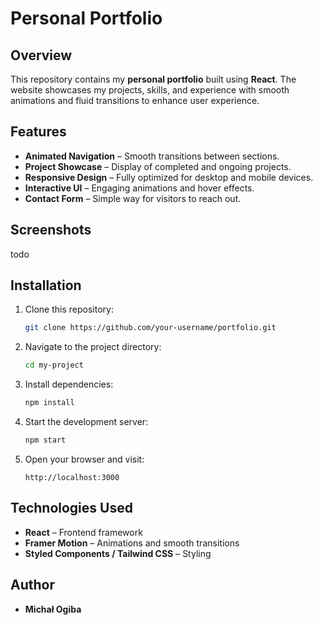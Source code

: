 # Personal Portfolio

## Overview

This repository contains my **personal portfolio** built using **React**. The website showcases my projects, skills, and experience with smooth animations and fluid transitions to enhance user experience.

## Features

- **Animated Navigation** – Smooth transitions between sections.
- **Project Showcase** – Display of completed and ongoing projects.
- **Responsive Design** – Fully optimized for desktop and mobile devices.
- **Interactive UI** – Engaging animations and hover effects.
- **Contact Form** – Simple way for visitors to reach out.

## Screenshots
todo

## Installation

1. Clone this repository:
   ```sh
   git clone https://github.com/your-username/portfolio.git
   ```
2. Navigate to the project directory:
   ```sh
   cd my-project
   ```
3. Install dependencies:
   ```sh
   npm install
   ```
4. Start the development server:
   ```sh
   npm start
   ```
5. Open your browser and visit:
   ```
   http://localhost:3000
   ```

## Technologies Used

- **React** – Frontend framework
- **Framer Motion** – Animations and smooth transitions
- **Styled Components / Tailwind CSS** – Styling

## Author

- **Michał Ogiba**

